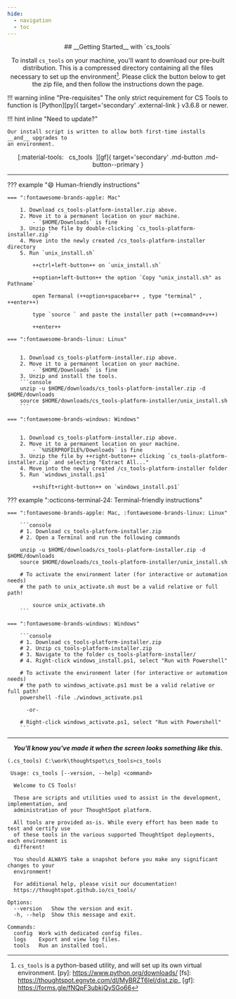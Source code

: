 ```yaml
---
hide:
  - navigation
  - toc
---
```


<style>
  /* Hide the Header, "Edit on Github" button, and paragraph header link */
  .md-typeset h1, .md-content__button { display: none; }
  .md-typeset .headerlink { display: none; }
  /* Skinny down and center the page */
  .md-content { max-width: 75%; margin: auto; }
  .md-button { width: 50%; text-align: center; margin: auto; }
  .md-typeset .admonition { margin: 1%; min-width: 48%; min-height: calc(1rem * 5); }
</style>

<center>
## __Getting Started__ with `cs_tools`

To install `cs_tools` on your machine, you'll want to download our pre-built
distribution. This is a compressed directory containing all the files necessary to set
up the environment[^1]. Please click the button below to get the zip file, and then
follow the instructions down the page.
</center>

!!! warning inline "Pre-requisites"
    The only strict requirement for CS Tools to function is 
    [Python][py]{ target='secondary' .external-link } v3.6.8 or newer.

!!! hint inline "Need to update?"

    Our install script is written to allow both first-time installs __and__ upgrades to
    an environment.

<center>
[:material-tools: &nbsp; cs_tools &nbsp;][gf]{ target='secondary' .md-button .md-button--primary }
</center>

---

??? example ":smile: Human-friendly instructions"

    === ":fontawesome-brands-apple: Mac"

        1. Download cs_tools-platform-installer.zip above.
        2. Move it to a permanent location on your machine.
            - `$HOME/Downloads` is fine
        3. Unzip the file by double-clicking `cs_tools-platform-installer.zip`
        4. Move into the newly created /cs_tools-platform-installer directory
        5. Run `unix_install.sh`

            ++ctrl+left-button++ on `unix_install.sh`

            ++option+left-button++ the option `Copy "unix_install.sh" as Pathname`

            open Termanal (++option+spacebar++ , type "terminal" , ++enter++)

            type `source ` and paste the installer path (++command+v++)

            ++enter++

    === ":fontawesome-brands-linux: Linux"


        1. Download cs_tools-platform-installer.zip above.
        2. Move it to a permanent location on your machine.
            - `$HOME/Downloads` is fine
        3. Unzip and install the tools.
        ```console
        unzip -u $HOME/downloads/cs_tools-platform-installer.zip -d $HOME/downloads
        source $HOME/downloads/cs_tools-platform-installer/unix_install.sh
        ```

    === ":fontawesome-brands-windows: Windows"


        1. Download cs_tools-platform-installer.zip above.
        2. Move it to a permanent location on your machine.
            - `%USERPROFILE%/Downloads` is fine
        3. Unzip the file by ++right-button++ clicking `cs_tools-platform-installer.zip` and selecting "Extract All..."
        4. Move into the newly created /cs_tools-platform-installer folder
        5. Run `windows_install.ps1`

            ++shift+right-button++ on `windows_install.ps1`

??? example ":octicons-terminal-24: Terminal-friendly instructions"

    === ":fontawesome-brands-apple: Mac, :fontawesome-brands-linux: Linux"

        ```console
        # 1. Download cs_tools-platform-installer.zip
        # 2. Open a Terminal and run the following commands

        unzip -u $HOME/downloads/cs_tools-platform-installer.zip -d $HOME/downloads
        source $HOME/downloads/cs_tools-platform-installer/unix_install.sh

        # To activate the environment later (for interactive or automation needs)
        # the path to unix_activate.sh must be a valid relative or full path!

            source unix_activate.sh
        ```

    === ":fontawesome-brands-windows: Windows"

        ```console
        # 1. Download cs_tools-platform-installer.zip
        # 2. Unzip cs_tools-platform-installer.zip
        # 3. Navigate to the folder cs_tools-platform-installer/
        # 4. Right-click windows_install.ps1, select "Run with Powershell"

        # To activate the environment later (for interactive or automation needs)
        # the path to windows_activate.ps1 must be a valid relative or full path!
        powershell -file ./windows_activate.ps1

          -or-

        # Right-click windows_activate.ps1, select "Run with Powershell"
        ```

---

<center><b><i>
   You'll know you've made it when the screen looks something like this. 
</i></b></center>

```console
(.cs_tools) C:\work\thoughtspot\cs_tools>cs_tools

 Usage: cs_tools [--version, --help] <command>

  Welcome to CS Tools!

  These are scripts and utilities used to assist in the development, implementation, and 
  administration of your ThoughtSpot platform.

  All tools are provided as-is. While every effort has been made to test and certify use
  of these tools in the various supported ThoughtSpot deployments, each environment is
  different!

  You should ALWAYS take a snapshot before you make any significant changes to your
  environment!

  For additional help, please visit our documentation!
  https://thoughtspot.github.io/cs_tools/

Options:
  --version   Show the version and exit.
  -h, --help  Show this message and exit.

Commands:
  config  Work with dedicated config files.
  logs    Export and view log files.
  tools   Run an installed tool.
```

[^1]: `cs_tools` is a python-based utility, and will set up its own virtual environment.
[py]: https://www.python.org/downloads/
[fs]: https://thoughtspot.egnyte.com/dl/MyBRZT6leI/dist.zip_
[gf]: https://forms.gle/fNQpF3ubkjQySGo66
